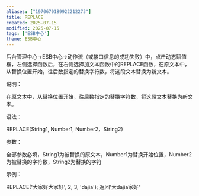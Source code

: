 ```yaml
---
aliases: ["1970670189922212273"]
title: REPLACE
created: 2025-07-15
modified: 2025-07-15
tags: ['ESB中心']
theme: ESB中心
---
```


后台管理中心->ESB中心->动作流（或接口信息的成功失败）中，点击动态赋值框，左侧选择函数后，在右侧选择加文本函数中的REPLACE函数，在原文本中，从替换位置开始，往后数指定的替换字符数，将这段文本替换为新文本。

说明：

在原文本中，从替换位置开始，往后数指定的替换字符数，将这段文本替换为新文本。

语法：

REPLACE(String1, Number1, Number2，String2)

参数：

全部参数必填，String1为被替换的原文本，Number1为替换开始位置，Number2为被替换的字符数，String2为替换的字符

示例：

REPLACE('大家好大家好', 2, 3, 'dajia'); 返回'大dajia家好'